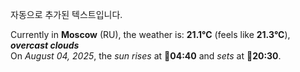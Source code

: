 
자동으로 추가된 텍스트입니다.

<!--START_SECTION:weather:moscow-->
Currently in **Moscow** (RU), the weather is: **21.1°C** (feels like **21.3°C**), ***overcast clouds***<br/>
On *August 04, 2025*, the *sun rises* at 🌅**04:40** and *sets* at 🌇**20:30**.
<!--END_SECTION:weather-->
